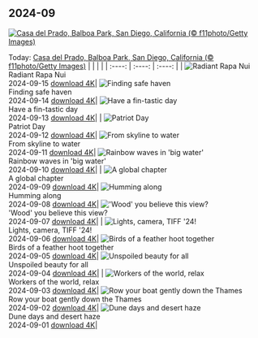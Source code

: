 ## 2024-09
[![Casa del Prado, Balboa Park, San Diego, California (© f11photo/Getty Images)](https://cn.bing.com/th?id=OHR.BalboaPark_EN-US5050015037_UHD.jpg&w=1000)](https://cn.bing.com/th?id=OHR.BalboaPark_EN-US5050015037_UHD.jpg&pid=hp&w=3840&h=2160&rs=1&c=4)

Today: [Casa del Prado, Balboa Park, San Diego, California (© f11photo/Getty Images)](https://cn.bing.com/th?id=OHR.BalboaPark_EN-US5050015037_UHD.jpg&pid=hp&w=3840&h=2160&rs=1&c=4)
  |      |      |      |
| :----: | :----: | :----: |
| ![Radiant Rapa Nui](https://cn.bing.com/th?id=OHR.RapaNuiSunrise_EN-US4872610843_UHD.jpg&pid=hp&w=384&h=216&rs=1&c=4) <br/> Radiant Rapa Nui <br/> 2024-09-15  [download 4K](https://cn.bing.com/th?id=OHR.RapaNuiSunrise_EN-US4872610843_UHD.jpg&pid=hp&w=3840&h=2160&rs=1&c=4)| ![Finding safe haven](https://cn.bing.com/th?id=OHR.PointReyes_EN-US4731803211_UHD.jpg&pid=hp&w=384&h=216&rs=1&c=4) <br/> Finding safe haven <br/> 2024-09-14  [download 4K](https://cn.bing.com/th?id=OHR.PointReyes_EN-US4731803211_UHD.jpg&pid=hp&w=3840&h=2160&rs=1&c=4)| ![Have a fin-tastic day](https://cn.bing.com/th?id=OHR.DolphinReunion_EN-US4598756391_UHD.jpg&pid=hp&w=384&h=216&rs=1&c=4) <br/> Have a fin-tastic day <br/> 2024-09-13  [download 4K](https://cn.bing.com/th?id=OHR.DolphinReunion_EN-US4598756391_UHD.jpg&pid=hp&w=3840&h=2160&rs=1&c=4)|
| ![Patriot Day](https://cn.bing.com/th?id=OHR.ManhattanMemorial_EN-US4528393468_UHD.jpg&pid=hp&w=384&h=216&rs=1&c=4) <br/> Patriot Day <br/> 2024-09-12  [download 4K](https://cn.bing.com/th?id=OHR.ManhattanMemorial_EN-US4528393468_UHD.jpg&pid=hp&w=3840&h=2160&rs=1&c=4)| ![From skyline to water](https://cn.bing.com/th?id=OHR.BridgeLisbon_EN-US4458392664_UHD.jpg&pid=hp&w=384&h=216&rs=1&c=4) <br/> From skyline to water <br/> 2024-09-11  [download 4K](https://cn.bing.com/th?id=OHR.BridgeLisbon_EN-US4458392664_UHD.jpg&pid=hp&w=3840&h=2160&rs=1&c=4)| ![Rainbow waves in 'big water'](https://cn.bing.com/th?id=OHR.IguazuRainbow_EN-US4361499337_UHD.jpg&pid=hp&w=384&h=216&rs=1&c=4) <br/> Rainbow waves in 'big water' <br/> 2024-09-10  [download 4K](https://cn.bing.com/th?id=OHR.IguazuRainbow_EN-US4361499337_UHD.jpg&pid=hp&w=3840&h=2160&rs=1&c=4)|
| ![A global chapter](https://cn.bing.com/th?id=OHR.StockholmLibrary_EN-US4140921886_UHD.jpg&pid=hp&w=384&h=216&rs=1&c=4) <br/> A global chapter <br/> 2024-09-09  [download 4K](https://cn.bing.com/th?id=OHR.StockholmLibrary_EN-US4140921886_UHD.jpg&pid=hp&w=3840&h=2160&rs=1&c=4)| ![Humming along](https://cn.bing.com/th?id=OHR.SantaCruzHummer_EN-US4047958707_UHD.jpg&pid=hp&w=384&h=216&rs=1&c=4) <br/> Humming along <br/> 2024-09-08  [download 4K](https://cn.bing.com/th?id=OHR.SantaCruzHummer_EN-US4047958707_UHD.jpg&pid=hp&w=3840&h=2160&rs=1&c=4)| !['Wood' you believe this view?](https://cn.bing.com/th?id=OHR.GlenariffPark_EN-US3914128007_UHD.jpg&pid=hp&w=384&h=216&rs=1&c=4) <br/> 'Wood' you believe this view? <br/> 2024-09-07  [download 4K](https://cn.bing.com/th?id=OHR.GlenariffPark_EN-US3914128007_UHD.jpg&pid=hp&w=3840&h=2160&rs=1&c=4)|
| ![Lights, camera, TIFF '24!](https://cn.bing.com/th?id=OHR.TIFF2024_EN-US9586964456_UHD.jpg&pid=hp&w=384&h=216&rs=1&c=4) <br/> Lights, camera, TIFF '24! <br/> 2024-09-06  [download 4K](https://cn.bing.com/th?id=OHR.TIFF2024_EN-US9586964456_UHD.jpg&pid=hp&w=3840&h=2160&rs=1&c=4)| ![Birds of a feather hoot together](https://cn.bing.com/th?id=OHR.DuskyOwls_EN-US9845705930_UHD.jpg&pid=hp&w=384&h=216&rs=1&c=4) <br/> Birds of a feather hoot together <br/> 2024-09-05  [download 4K](https://cn.bing.com/th?id=OHR.DuskyOwls_EN-US9845705930_UHD.jpg&pid=hp&w=3840&h=2160&rs=1&c=4)| ![Unspoiled beauty for all](https://cn.bing.com/th?id=OHR.AlpineLakes_EN-US9676616320_UHD.jpg&pid=hp&w=384&h=216&rs=1&c=4) <br/> Unspoiled beauty for all <br/> 2024-09-04  [download 4K](https://cn.bing.com/th?id=OHR.AlpineLakes_EN-US9676616320_UHD.jpg&pid=hp&w=3840&h=2160&rs=1&c=4)|
| ![Workers of the world, relax](https://cn.bing.com/th?id=OHR.KansasMural_EN-US9504361321_UHD.jpg&pid=hp&w=384&h=216&rs=1&c=4) <br/> Workers of the world, relax <br/> 2024-09-03  [download 4K](https://cn.bing.com/th?id=OHR.KansasMural_EN-US9504361321_UHD.jpg&pid=hp&w=3840&h=2160&rs=1&c=4)| ![Row your boat gently down the Thames](https://cn.bing.com/th?id=OHR.ThamesLondon_EN-US9385705885_UHD.jpg&pid=hp&w=384&h=216&rs=1&c=4) <br/> Row your boat gently down the Thames <br/> 2024-09-02  [download 4K](https://cn.bing.com/th?id=OHR.ThamesLondon_EN-US9385705885_UHD.jpg&pid=hp&w=3840&h=2160&rs=1&c=4)| ![Dune days and desert haze](https://cn.bing.com/th?id=OHR.DjanetAlgeria_EN-US9175224323_UHD.jpg&pid=hp&w=384&h=216&rs=1&c=4) <br/> Dune days and desert haze <br/> 2024-09-01  [download 4K](https://cn.bing.com/th?id=OHR.DjanetAlgeria_EN-US9175224323_UHD.jpg&pid=hp&w=3840&h=2160&rs=1&c=4)|
